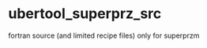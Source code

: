 ubertool_superprz_src
=====================

fortran source (and limited recipe files) only for superprzm
